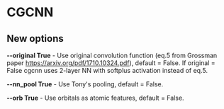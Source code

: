 # CGCNN

## New options

 __--original True__ - Use original convolution function (eq.5 from Grossman paper https://arxiv.org/pdf/1710.10324.pdf), default = False. If original = False cgcnn uses 2-layer NN with softplus activation instead of eq.5.

__--nn_pool True__ - Use Tony's pooling, default = False.

 __--orb True__ - Use orbitals as atomic features, default = False.
